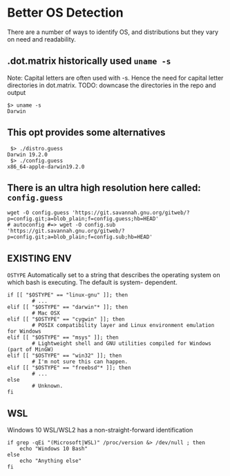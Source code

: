 # Better OS Detection

There are a number of ways to identify OS, and distributions but they vary on need and readability.

## .dot.matrix historically used `uname -s`

Note: Capital letters are often used with -s. Hence the need for capital letter directories in dot.matrix. 
TODO: downcase the directories in the repo and output 

```shell
$> uname -s
Darwin
```

## This opt provides some alternatives 

``` shell
 $> ./distro.guess 
Darwin 19.2.0
 $> ./config.guess 
x86_64-apple-darwin19.2.0
```

## There is an ultra high resolution here called: `config.guess`

```shell
wget -O config.guess 'https://git.savannah.gnu.org/gitweb/?p=config.git;a=blob_plain;f=config.guess;hb=HEAD'
# autoconfig #=> wget -O config.sub 'https://git.savannah.gnu.org/gitweb/?p=config.git;a=blob_plain;f=config.sub;hb=HEAD'
```

## EXISTING ENV

`OSTYPE` Automatically set to a string that describes the operating system on 
which bash is executing. The default is system- dependent.

```shell
if [[ "$OSTYPE" == "linux-gnu" ]]; then
        # ...
elif [[ "$OSTYPE" == "darwin"* ]]; then
        # Mac OSX
elif [[ "$OSTYPE" == "cygwin" ]]; then
        # POSIX compatibility layer and Linux environment emulation for Windows
elif [[ "$OSTYPE" == "msys" ]]; then
        # Lightweight shell and GNU utilities compiled for Windows (part of MinGW)
elif [[ "$OSTYPE" == "win32" ]]; then
        # I'm not sure this can happen.
elif [[ "$OSTYPE" == "freebsd"* ]]; then
        # ...
else
        # Unknown.
fi
```

## WSL

Windows 10 WSL/WSL2 has a non-straight-forward identification

```shell
if grep -qEi "(Microsoft|WSL)" /proc/version &> /dev/null ; then
    echo "Windows 10 Bash"
else
    echo "Anything else"
fi
```

